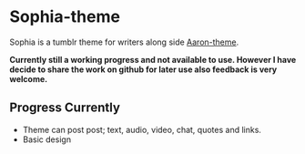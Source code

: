 Sophia-theme
===========================

Sophia is a tumblr theme for writers along side [Aaron-theme](https://github.com/Sianfinlay/Aaron-theme). 

__Currently still a working progress and not available to use. However I have decide to share the work on github for later use also feedback is very welcome.__


Progress Currently 
---------------------------

-	Theme can post post; text, audio, video, chat, quotes and links. 
-	Basic design

